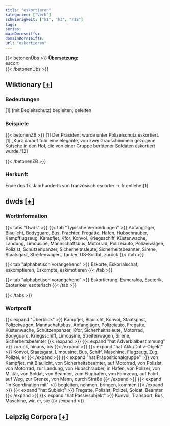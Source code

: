```yaml
---
title: "eskortieren"
kategorien: ["Verb"]
schwierigkeit: ["k1", "h3", "r18"]
tags:
series:
mainDornseiffs:
domainDornseiffs:
url: "eskortieren"
---
```


{{< betonenÜbs >}}
**Übersetzung:**  
escort  
{{< /betonenÜbs >}}

## Wiktionary [[+](https://de.wiktionary.org/wiki/eskortieren)]

### Bedeutungen
[1] (mit Begleitschutz) begleiten; geleiten  

### Beispiele
{{< betonenZB >}}
[1] Der Präsident wurde unter Polizeischutz eskortiert.  
[1] „Kurz darauf fuhr eine elegante, von zwei Grauschimmeln gezogene Kutsche in den Hof, die von einer Gruppe berittener Soldaten eskortiert wurde.“[2]  

{{< /betonenZB >}}
### Herkunft
Ende des 17. Jahrhunderts von französisch escorter → fr entlehnt[1]  



## dwds [[+](https://www.dwds.de/wb/eskortieren)]

### Wortinformation
{{< tabs "Dwds" >}}
{{< tab "Typische Verbindungen" >}}
Abfangjäger, Blaulicht, Bodyguard, Bus, Frachter, Fregatte, Hafen, Hubschrauber, Kampfflugzeug, Kampfjet, Kfor, Konvoi, Kriegsschiff, Küstenwache, Landung, Limousine, Mannschaftsbus, Motorrad, Polizeiauto, Polizeiwagen, Polizist, Schützenpanzer, Sicherheitnsleute, Sicherheitsbeamter, Sirene, Staatsgast, Streifenwagen, Tanker, US-Soldat, zurück
{{< /tab >}}

{{< tab "alphabetisch vorangehend" >}}
Eskorte, Eskorialschaf, eskomptieren, Eskompte, eskimotieren
{{< /tab >}}

{{< tab "alphabetisch vorangehend" >}}
Eskortierung, Esmeralda, Esoterik, Esoteriker, esoterisch
{{< /tab >}}

{{< /tabs >}}

### Wortprofil
{{< expand "Überblick" >}} Kampfjet, Blaulicht, Konvoi, Staatsgast, Polizeiwagen, Mannschaftsbus, Abfangjäger, Polizeiauto, Fregatte, Küstenwache, Schützenpanzer, Kfor, Sicherheitnsleute, Motorrad, Bodyguard, Kriegsschiff, Limousine, Streifenwagen, Sirene, Sicherheitsbeamter {{< /expand >}}
{{< expand "hat Adverbialbestimmung" >}} zurück, hinaus, bis {{< /expand >}}
{{< expand "hat Akk./Dativ-Objekt" >}} Konvoi, Staatsgast, Limousine, Bus, Schiff, Maschine, Flugzeug, Zug, Polizei, er {{< /expand >}}
{{< expand "hat Präpositionalgruppe" >}} von Kampfjet, mit Blaulicht, von Sicherheitsbeamter, auf Motorrad, von Polizist, von Motorrad, zur Landung, von Hubschrauber, in Hafen, von Polizei, von Militär, von Soldat, von Beamter, zum Flughafen, von Fahrzeug, auf Fahrt, auf Weg, zur Grenze, von Mann, durch Straße {{< /expand >}}
{{< expand "in Koordination mit" >}} begleiten, nehmen, bringen, kommen {{< /expand >}}
{{< expand "hat Subjekt" >}} Fregatte, Polizist, Polizei, Soldat, Beamter {{< /expand >}}
{{< expand "hat Passivsubjekt" >}} Konvoi, Transport, Bus, Maschine, wir, er, sie {{< /expand >}}

## Leipzig Corpora [[+](https://corpora.uni-leipzig.de/en/res?word=eskortieren&corpusId=deu_newscrawl-public_2018)]

